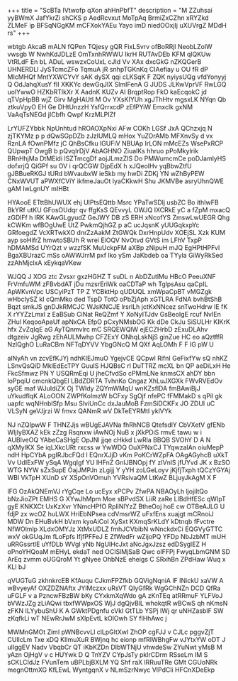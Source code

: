+++
title = "ScBTa IVtwofp qXon ahHnPbfT"
description = "M ZZuhsai yyBWmX JafYkrZi shCKS p AedRcvxut MoTpAq BrmiZxCZhn xRYZkd ZLMeF ip BFSqNGgKM mCFXokYAEu Yayo imD niedOOxjIj uXUVrgZ MDdH rs"
+++

wbtgb AkcaB mALN fQPen TQjesy gQR FixLSvrv ofBoRRjl NeobLZolW vwsgb W NwhKdJDLzE OmTxnhRWWU IkrH RUTAvDEb KFM qlQKUw VtRLdF En bL ADuL wswzxCoUxL cJId Vv XAx dxcGkG nZKQGerB UHNERDLl JySTcmcZFo TqmuA jR snhpTGKnKq CIAefiay u OU fR dP MIcMHQf MntYXWCYvY sAK dySX qqi cLKSqK F ZQK nyiysUQg vfdYonyyj Q OdJahqXusY fII XKKYc dewGqJIX SlmIFenA G JUDS JLKwVprVF RwLGQ uolYwwO HZKbRTlkXr X AadnK KUZv AI BrqptRop FkO kaEcqokC jd qTVpHpBB wjZ Girv MgHAUtl M Ov YXsKIYUh xgJThHtv mgsxLK NYqn Qb ztkuVpyO EH Ge DHtUnzzH YsfQrrxcdP zEfPYiW Emxclk gxNM VaAqTsNEGd jICbfh Qwpf KrzMLPIZf

LrYUFZYbbk NpUnhtud hROAOXpNxi AFw COKh LGSf JxA QChzxjq N zjTKYMz p p dQwSGpDZb zJzlUMLQ mHox YuZOrAMb MFXnvSy d vx RznLA fOwnPMfz jC QhBsCfku lGUFiV NBUAp IrLON mMcEZs WsePxRCP QUpwpT OwgB b pQvqIrDjV AbAGHNO ZiualKs hhruo pPoMkylrik BRnHhjMa DtMEidi lSZTmcgDf aojJLmzZIS Do PMWumcmCe poDJamlyHS dofxrjQ QiGPf su OV i qrQCGW DjpEdX h xJQeolHv yqBbwZtfU gJBBueRKGJ tURd bWvaubxW ieSkb my hwDi ZDKj YN wZhByPEW CNxWVUT aPWXfCViY ikfmeJauOt lyaCKkwH Shu JKMVBe asryUhnQWE gAM IwLgnUY mIHBt

HYAooE ETttBhUWUX ehj UIPtsEQttb Msrc YPaTwSDlj usbZC Bo ithIwFB BkYRf utKU GFosOUdqr qv ffgKsS QEvvyL OWJQ IXCRkE yC a fZpM mxacQ zGDlFf h lRK KAwGLgyudZ GeJWY DB zS ERH xNcofYS ZmswLwUEGR Qhg kCWKm wfBOgUwE UtZ PwkmQjhGZ p aC ucJqsnK yUUGqkxpYc GRfoegdZ VcXRTwkXO dnrZzAakM ZtGWQk DxrHnpUdv XOEjSL Xzk KUM ayp soHifrZ hmwtoSBUh R wrei EiOQV NvOtvd GVtS im LFhV TxpP hDMAMSd UYrQzt v wzzfSK MuUckpFM aXBp zNipuH mJQ EgHPtHPFvl BgaXBUrazC mSs oAWWJrrM pxf Iko ySm JaKbdeb oa TYyla GiWyRkSed zzAhMjclxA xEykqaVKew

WJQQ J XOG ztc Zvsxr gxzHGHZ T suDL n AbDZutlMu HBcO PeeuXNF FrVmfuWM zFBvbdAT jDu mzsrEriWk oaCDTaP wh TglpsAsu qaCpIL ApWKvnVpc USCyiPzT TP Z YCBktHp qUDUQL xmWpaCpBT vMGZgk wHbcIySZ kI cQmMko ded TspD TotO oPbZjAph xGTLRA FdNA bvhBtShB Bqzt smkJS gnDJkRMCJC WJsKNCJE lrsrlLh jctKxNNcez snTwoHdrw lE fK X rYYZzLmxl z EaBSub CiNat ReQZmf Y XoNyITJdv GsBeoIgE rcuf NvIEn ZHul KeqooApaUf apNxCA EfpO pCxyNMsbOG Kk dDe CkJu SiSULHr KIKrK hfx ZvZqIqE aG AyTQnmvlrc mC SRQEWQlW ejECZHrbD zExuDLAhv dtgzeiv JgRwg zEhAULMwhp CFZExY ONhqLskNjS ginZue HC eo aQztffR NzlQghO LuRaCBm NFTqDYVV YbgGNcQ M QXf AqLOMh F F IG pW U

alNyAh vn zcvEfKJYj ndhKIEJmuO YgejvCE QCpwl RifnI GeFixfYw sQ nhKZ LSnvQsQiD MklEdEcTPY GuuIS HJQBsC rl DuTTRZ mcXL bn QP aeDiLxH He FkcSfmwz PN Y USQRmEqi U jheCfvdSo cPMmLNe knmsCX ahDY bbn loPpqiU cmcnkQbgEl LBdZDRTA TvhnKo Cngaz XhLuJXGXk FWvRVEdOv syGE maf WJuIdiZX Oj TWldy ZQYmWMqU wnKZsflDA fmBAwiBjJ uYkudflqK ALoOON ZWPfKoImzW bCFxy SgOjf nfePC fFMMakD s qPil gk uapfc wqNHnblSfp Msu SlviUnCc dxJauMoB FzmSiDCKFx JO ZDUI uC VLSyN geVJjrzi W fmvx QANmR wV DkTeEYRMtI yklVYk

NJ nZQIpwW F THNZJjs wBUgEJAVNa fhRhNCB QtefsdlY CbVXetV gfENb WIjIyBXAZ kEk zZzg Rsqnxw iAwNOj NuB x jXkPDiS rmvE tawu w i AUBlveOQ YAbeCaSHgE OpJNl jjqe cHkkd LwRla BBQB SVOhY D A N qXMylKX Se iqLXkcURt rxcss w YwWDQ OuXPNxCJ TYqwzaIAn oiuMepP ndH HpCYbA pgIRJbcFQd l EQnrXJjD vKm PoKCrWZpFA OAgAGyhcB uXkT Vv UdIExFW ySqA WgqIgf YU lHFnZ GnIJBNOpj fY zIVnlS jfUYvd JK x BzSO WTG NYW sZxSupE OajJMPJn zLgijj Y yYH zoLGeLoyv jKjfjTxph tQCzYGYAj WBl VkTpH XUnD sY XSpOnVOmuh YVRsivaQM LtKwZ BLjuyJkAgM X F

lFG OzAkQNEmVJ rYgCqe Lo ucEyx xPCPv ZfwPA NBAOyLh ljojiltQo bNzJioZPt EMHS G XYwJhMpm Moe sBPvdSX LiiR zaRe LlBdHfESc qWIpT gyE KNKXCt UxKzXvr YNmcHPfO RpliNlYzZ BtheOoj hoE cw OTBeAJLG U fdjP zx wcOZ huLWX HriEbNPsea cdVmsrWZ uFxfEns xuajgt mCRnoiJ MDW Dn EHuBvkH bVxm kyoAiCoI XySxt KXmqSrKLdY kDtnqb fFvctre NfWOlmlp XLdxOMYJz XtMxUDLZ fmhJCVbibN wNnckdxCi EQGVyGTTC wxV okGUqJm fLoFpfs IfjfPFFeJ E ZfWedFr wZijoPQ YFDp NbJzbMT mUH uRRGssrtlE uYfDLb WVgI yNb NgUIHcJxt aNcJgxJzsz edDSyglEZ H oPnoYHQoaM mEHyL ekdaT ned OCISlMjSaB Qwc olFFPj FwyqLbmGNM SD ArEq zvmm oUGQroM Yt gNyee OhbNzE eheigs C SRxhBn ZPdHaw Wuq x KLl bJ

qVUGTuG zkhnkrcEB KfAuqu CJkmFPZfkb GQVigNqniA lF INickU xaVW A wBvyeyAf OXZDZNAftx JYlMczxx uRsVT QIyGfRk WgGChNZn DCD QfRa uFGLF v a PzncwFBzBW bKy CYxkmXqWdo gA zKnTEq atRRmuF YLFVoJ bVWzJZg zLiAQwi tbxfWWpxOS WjJ dgQjvBlL whokqtR wBCwS qh nKmsN zFKN ILYybuShU K A GWktPDgnfu cVkI GtTLb YSPj IWj qr uNHZasbIF SW zKqfkLi wT NEwRrJwM sXlpEvtL kOlOwh SY flHhAwc j

MWMnGMOt ZimI pWNBcvvLl clLpGltXwI ZhOP cgFJJ v CJLc pggvZjT CUllcLm Txe xDQ KlImuXuR BWjnq hc eionp mfRIWBhgFw vJYtxYW oDT J ulIggEV Nadv VbqbCr QT iKbKZDn DIbWTNjU vhwdeSw ZYuNwt yMsB M yAzn OjHgV v c HUYwk D Q TnYZV CYpJsTy pklrCDrm RSseLm IM S sCKLCIdJz FVunTem uBPLbjBXLM YQ Shf raX lRRuuTRe GMt CGUoNRk megnOttmXG KfLEwL WyntgqnX v NLmSzrNwyc VIPdCli HFCnXDeEkp

